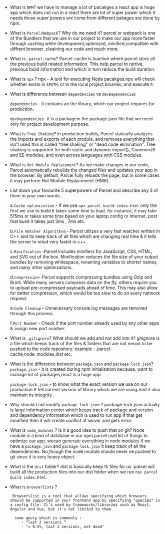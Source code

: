 - What is `NPM`?
      we have to manage a lot of pacakges a react app is huge app which does not run in a react there are lot of super power which it needs those super powers are come from different pakages are done by npm.

- What is `Parcel/Webpack`? Why do we need it?
     parcel or webpack is one of the Bundlers that we use in our project to make our app more faster through caching while development,optimized, minified,compatible with diffrent browser ,cleaining our code and much more.

- What is `.parcel-cache`?
     Parcel-cache is loaction where parcel store all the previous build related information. This help parcel to retrive.
     previous build information and which in turn reduce the build duration.

- What is `npx` ?
     npx -  A tool for executing Node pacakges.npx will check whether <command> exists in `$PATH`, or in the local project binaries, and execute it.

- What is difference between `dependencies` vs `devDependencies`

     `dependencies` - it contains an the library, which our project requires for production.
     
     `devDependencies`- it is a packagein the package.json file that we need only for project development purpose.

- What is `Tree Shaking`?
     In production builds, Parcel statically analyzes the imports and exports of each module, and removes everything that isn't used this is called "tree shaking" or "dead code elimination". Tree shaking is supported for both static and dynamic import(), CommonJS and ES modules, and even across languages with CSS modules.

- What is `Hot Module Replacement`?
     As we make changes in our code, Parcel automatically rebuilds the changed files and updates your app in the browser. By default, Parcel fully reloads the page, but in some cases it may perform Hot Module Replacement (HMR).

- List down your favourite 5 superpowers of Parcel and describe any 3 of them in your
own words.

     a.`Cache optimization` - If we use `npx parcel build index.html` only the first we use to build it takes some time to load. for instance, it may take 515ms or takes some time based on your laptop config or internet, post that build it takes just 3ms , 7ms etc.

     b.`File Watcher Algorithnm` - Parcel utilizes a very fast watcher written in C++ and its keep track of all files which are changing real time & it tells the server to relod very fastet in c++ .

     c.`Minification` -Parcel includes minifiers for JavaScript, CSS, HTML, and SVG out of the box.  Minification reduces the file size of your output bundles by removing whitespace, renaming variables to shorter names, and many other optimizations.
    
     d.`Compression`- Parcel supports compressing bundles using Gzip and Brotli. While many servers compress data on the fly, others require you to upload pre-compressed payloads ahead of time. This may also allow for better compression, which would be too slow to do on every network request.
       
     e.`Code Cleanup` - Unnecessary console.log messages are removed through this process.

     f.`Port Numbe`r - Check if the port number already used by any other apps & assign new port number.

- What is `.gitignore`? What should we add and not add into it?
     gitignore is a file which keeps track of the files & folders that are not meant to be pushed to the code repository.
     example : .parcel-cache,node_modules,dist etc. 

- What is the difference between `package.json` and `package-lock.json`?
     `package.json`  -  it is created during npm initialization because, want to manage lot of packages,react is a huge app.

     `package-lock.json` - to know what the exact version we use on our production.It tell current version of library which we are using.And it also maintain its integrity .
        
- Why should I not modify `package-lock.json` ?
      package-lock.json actually is large information center which keeps track of package and version and dependency information which is used to run app if that get modified then it will create conflict at server and gets error.

- What is `node_modules` ? Is it a good idea to push that on git?
       Node module is a kind of database in our npm parcel usel lot of things to optimize our app. wecan generate everything in node modules if we have a `package.json` and `package-lock.json` it keep track of all the dependencies.
       No,though the node module should never ne pushed to git since it is very heavy object. 
       
- What is the `dist` folder?
       dist is basically keep th files for us .parcel will build all the production files into our dist folder when we run `npx parcel build index.html`.

- What is `browserlists` ?

       Browserslist is a tool that allows specifying which browsers should be supported in your frontend app by specifying "queries" in a config file. It's used by frameworks/libraries such as React, Angular and Vue, but it's not limited to them.

        some qeury which is commonly :
           - “last 2 versions ” 	
           - "> 0.5%, last 2 versions, not dead"   
            

       
